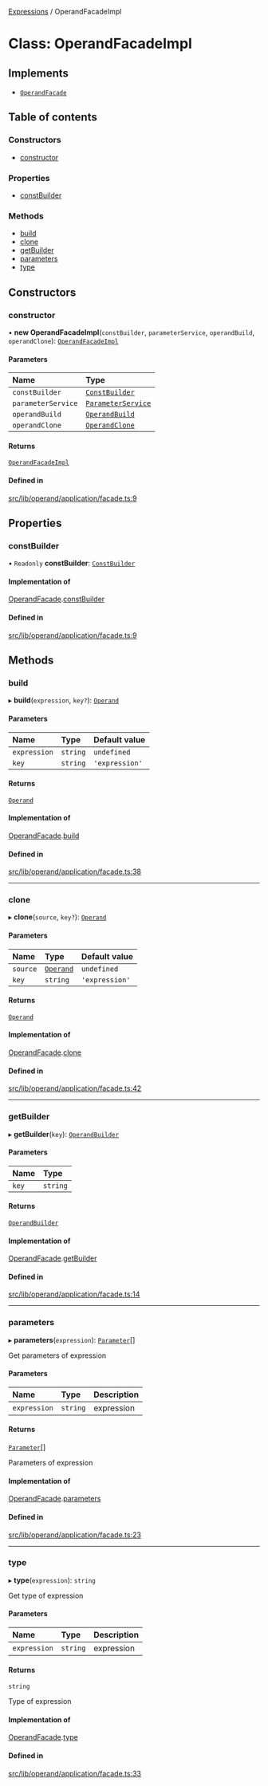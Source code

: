 [Expressions](../README.md) / OperandFacadeImpl

# Class: OperandFacadeImpl

## Implements

- [`OperandFacade`](../interfaces/OperandFacade.md)

## Table of contents

### Constructors

- [constructor](OperandFacadeImpl.md#constructor)

### Properties

- [constBuilder](OperandFacadeImpl.md#constbuilder)

### Methods

- [build](OperandFacadeImpl.md#build)
- [clone](OperandFacadeImpl.md#clone)
- [getBuilder](OperandFacadeImpl.md#getbuilder)
- [parameters](OperandFacadeImpl.md#parameters)
- [type](OperandFacadeImpl.md#type)

## Constructors

### constructor

• **new OperandFacadeImpl**(`constBuilder`, `parameterService`, `operandBuild`, `operandClone`): [`OperandFacadeImpl`](OperandFacadeImpl.md)

#### Parameters

| Name | Type |
| :------ | :------ |
| `constBuilder` | [`ConstBuilder`](../interfaces/ConstBuilder.md) |
| `parameterService` | [`ParameterService`](../interfaces/ParameterService.md) |
| `operandBuild` | [`OperandBuild`](OperandBuild.md) |
| `operandClone` | [`OperandClone`](OperandClone.md) |

#### Returns

[`OperandFacadeImpl`](OperandFacadeImpl.md)

#### Defined in

[src/lib/operand/application/facade.ts:9](https://github.com/FlavioLionelRita/3xpr/blob/6694e5e/src/lib/operand/application/facade.ts#L9)

## Properties

### constBuilder

• `Readonly` **constBuilder**: [`ConstBuilder`](../interfaces/ConstBuilder.md)

#### Implementation of

[OperandFacade](../interfaces/OperandFacade.md).[constBuilder](../interfaces/OperandFacade.md#constbuilder)

#### Defined in

[src/lib/operand/application/facade.ts:9](https://github.com/FlavioLionelRita/3xpr/blob/6694e5e/src/lib/operand/application/facade.ts#L9)

## Methods

### build

▸ **build**(`expression`, `key?`): [`Operand`](Operand.md)

#### Parameters

| Name | Type | Default value |
| :------ | :------ | :------ |
| `expression` | `string` | `undefined` |
| `key` | `string` | `'expression'` |

#### Returns

[`Operand`](Operand.md)

#### Implementation of

[OperandFacade](../interfaces/OperandFacade.md).[build](../interfaces/OperandFacade.md#build)

#### Defined in

[src/lib/operand/application/facade.ts:38](https://github.com/FlavioLionelRita/3xpr/blob/6694e5e/src/lib/operand/application/facade.ts#L38)

___

### clone

▸ **clone**(`source`, `key?`): [`Operand`](Operand.md)

#### Parameters

| Name | Type | Default value |
| :------ | :------ | :------ |
| `source` | [`Operand`](Operand.md) | `undefined` |
| `key` | `string` | `'expression'` |

#### Returns

[`Operand`](Operand.md)

#### Implementation of

[OperandFacade](../interfaces/OperandFacade.md).[clone](../interfaces/OperandFacade.md#clone)

#### Defined in

[src/lib/operand/application/facade.ts:42](https://github.com/FlavioLionelRita/3xpr/blob/6694e5e/src/lib/operand/application/facade.ts#L42)

___

### getBuilder

▸ **getBuilder**(`key`): [`OperandBuilder`](../interfaces/OperandBuilder.md)

#### Parameters

| Name | Type |
| :------ | :------ |
| `key` | `string` |

#### Returns

[`OperandBuilder`](../interfaces/OperandBuilder.md)

#### Implementation of

[OperandFacade](../interfaces/OperandFacade.md).[getBuilder](../interfaces/OperandFacade.md#getbuilder)

#### Defined in

[src/lib/operand/application/facade.ts:14](https://github.com/FlavioLionelRita/3xpr/blob/6694e5e/src/lib/operand/application/facade.ts#L14)

___

### parameters

▸ **parameters**(`expression`): [`Parameter`](../interfaces/Parameter.md)[]

Get parameters of expression

#### Parameters

| Name | Type | Description |
| :------ | :------ | :------ |
| `expression` | `string` | expression |

#### Returns

[`Parameter`](../interfaces/Parameter.md)[]

Parameters of expression

#### Implementation of

[OperandFacade](../interfaces/OperandFacade.md).[parameters](../interfaces/OperandFacade.md#parameters)

#### Defined in

[src/lib/operand/application/facade.ts:23](https://github.com/FlavioLionelRita/3xpr/blob/6694e5e/src/lib/operand/application/facade.ts#L23)

___

### type

▸ **type**(`expression`): `string`

Get type of expression

#### Parameters

| Name | Type | Description |
| :------ | :------ | :------ |
| `expression` | `string` | expression |

#### Returns

`string`

Type of expression

#### Implementation of

[OperandFacade](../interfaces/OperandFacade.md).[type](../interfaces/OperandFacade.md#type)

#### Defined in

[src/lib/operand/application/facade.ts:33](https://github.com/FlavioLionelRita/3xpr/blob/6694e5e/src/lib/operand/application/facade.ts#L33)
